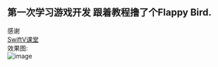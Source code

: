 ## 第一次学习游戏开发  跟着教程撸了个Flappy Bird.
感谢 <br/>
[ SwiftV课堂 ]( http://www.swiftv.cn/course/il0dj77w)  <br/>
效果图: <br/>
![image](https://github.com/pheromone/Flappy-Bird/blob/master/Flappy%20bird.gif) <br/>
